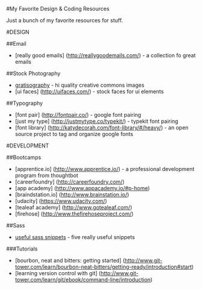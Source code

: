#My Favorite Design & Coding Resources

Just a bunch of my favorite resources for stuff.

#DESIGN

##Email
* [really good emails] (http://reallygoodemails.com/) - a collection fo great emails

##Stock Photography
* [gratisography](http://www.gratisography.com/) - hi quality creative commons images
* [ui faces] (http://uifaces.com/) - stock faces for ui elements

##Typography
* [font pair] (http://fontpair.co/) - google font pairing
* [just my type] (http://justmytype.co/typekit/) - typekit font pairing
* [font library] (http://katydecorah.com/font-library/#/heavy/) - an open source project to tag and organize google fonts

#DEVELOPMENT

##Bootcamps
* [apprentice.io] (http://www.apprentice.io/) - a professional development program from thoughtbot
* [careerfoundry] (http://careerfoundry.com/)
* [app academy] (http://www.appacademy.io/#p-home)
* [braindstation.io] (http://www.brainstation.io/)
* [udacity] (https://www.udacity.com/)
* [tealeaf academy] (http://www.gotealeaf.com/)
* [firehose] (http://www.thefirehoseproject.com/)

##Sass
* [useful sass snippets](http://hmphry.com/useful-sass-mixins) - five really useful snippets

###Tutorials
* [bourbon, neat and bitters: getting started] (http://www.git-tower.com/learn/bourbon-neat-bitters/getting-ready/introduction#start)
* [learning version control with git] (http://www.git-tower.com/learn/git/ebook/command-line/introduction)
